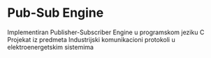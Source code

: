 # Pub-Sub Engine
Implementiran Publisher-Subscriber Engine u programskom jeziku C
Projekat iz predmeta Industrijski komunikacioni protokoli u elektroenergetskim sistemima
